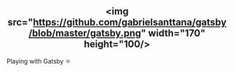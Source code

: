 ## <div align="center"><img src="https://github.com/gabrielsanttana/gatsby/blob/master/gatsby.png" width="170" height="100/></div>
  
Playing with Gatsby ⚛️ 
